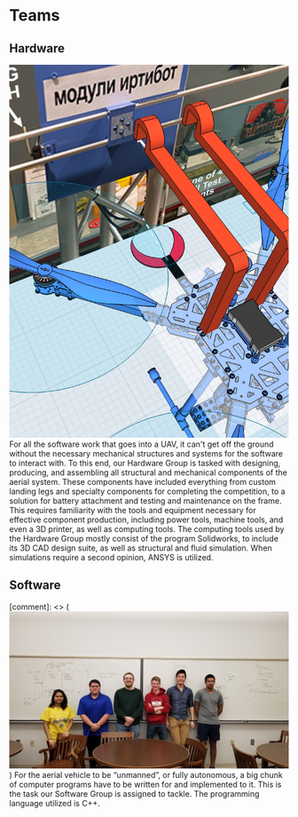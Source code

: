 # Teams
## Hardware
![](res/img/drone_cad.jpg)
For all the software work that goes into a UAV, it can't get off the ground without the necessary mechanical structures and systems for the software to interact with. To this end, our Hardware Group is tasked with designing, producing, and assembling all structural and mechanical components of the aerial system. These components have included everything from custom landing legs and specialty components for completing the competition, to a solution for battery attachment and testing and maintenance on the frame. This requires familiarity with the tools and equipment necessary for effective component production, including power tools, machine tools, and even a 3D printer, as well as computing tools. The computing tools used by the Hardware Group mostly consist of the program Solidworks, to include its 3D CAD design suite, as well as structural and fluid simulation. When simulations require a second opinion, ANSYS is utilized. 


## Software
[comment]: <> (![](res/img/software_team.jpg))
For the aerial vehicle to be “unmanned”, or fully autonomous, a big chunk of computer programs have to be written for and implemented to it. This is the task our Software Group is assigned to tackle. The programming language utilized is C++.
